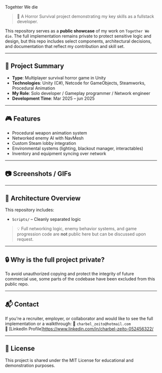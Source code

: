 Togehter We die

> 🚀 A Horror Survival project demonstrating my key skills as a fullstack developer.

This repository serves as a **public showcase** of my work on `Together We die`. The full implementation remains private to protect sensitive logic and design, but this repo includes select components, architectural decisions, and documentation that reflect my contribution and skill set.

---

## 🧠 Project Summary

- **Type**: Multiplayer survival horror game in Unity
- **Technologies**:  Unity (C#), Netcode for GameObjects, Steamworks, Procedural Animation
- **My Role**: Solo developer / Gameplay programmer / Network engineer
- **Development Time**: Mar 2025 – jun 2025

---

## 🎮 Features

- Procedural weapon animation system
- Networked enemy AI with NavMesh
- Custom Steam lobby integration
- Environmental systems (lighting, blackout manager, interactables)
- Inventory and equipment syncing over network

---

## 📷 Screenshots / GIFs

> 

---

## 🧩 Architecture Overview

This repository includes:

- `Scripts/` – Cleanly separated logic

> 💡 Full networking logic, enemy behavior systems, and game progression code are **not** public here but can be discussed upon request.

---

## 🔒 Why is the full project private?

To avoid unauthorized copying and protect the integrity of future commercial use, some parts of the codebase have been excluded from this public repo.

---

## 📬 Contact

If you're a recruiter, employer, or collaborator and would like to see the full implementation or a walkthrough:
📧 `charbel_zeito@hotmail.com`  
🔗 [LinkedIn Profile]https://www.linkedin.com/in/charbel-zeito-052456322/

---

## 📝 License

This project is shared under the MIT License for educational and demonstration purposes.
